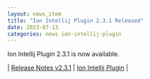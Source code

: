 ```yaml
---
layout: news_item
title: "Ion Intellij Plugin 2.3.1 Released"
date: 2023-07-13
categories: news ion-intellij-plugin
---
```


Ion Intellij Plugin 2.3.1 is now available.

| [Release Notes v2.3.1](https://github.com/amazon-ion/ion-intellij-plugin/releases/tag/v2.3.1) | [Ion Intellij Plugin](https://github.com/amazon-ion/ion-intellij-plugin) |

